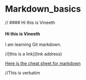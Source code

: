Markdown_basics
===============
// #### Hi this is Vineeth
#### Hi this is Vineeth
I am learning Git markdown.

//[this is a link](link address)

[Here is the cheat sheet for markdown](https://github.com/adam-p/markdown-here/wiki/Markdown-Cheatsheet)

//This is verbatim
